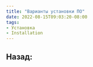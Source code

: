 ```yaml
---
title: "Варианты установки ПО"
date: 2022-08-15T09:03:20-08:00
tags:
- Установка
- Installation
---
```


## Назад: